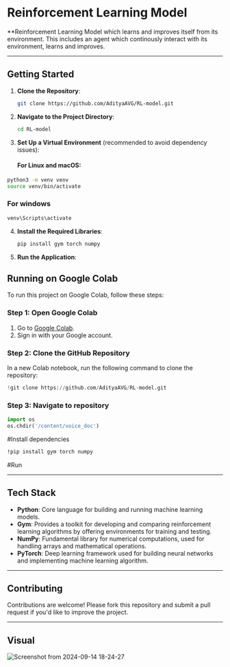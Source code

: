 # **Reinforcement Learning Model**

**Reinforcement Learning Model which learns and improves itself from its environment. This includes an agent which continously interact with its environment, learns and improves.

---

## **Getting Started**

1. **Clone the Repository**:
    ```bash
    git clone https://github.com/AdityaAVG/RL-model.git
    ```
2. **Navigate to the Project Directory**:
    ```bash
    cd RL-model
    ```
3. **Set Up a Virtual Environment** (recommended to avoid dependency issues):
    #### **For Linux and macOS**:
```bash
python3 -m venv venv
source venv/bin/activate
```
### For windows
```bash
venv\Scripts\activate
```
4. **Install the Required Libraries**:
    ```bash
    pip install gym torch numpy
    ```
5. **Run the Application**:

## **Running on Google Colab**

To run this project on Google Colab, follow these steps:

### **Step 1: Open Google Colab**
1. Go to [Google Colab](https://colab.research.google.com/).
2. Sign in with your Google account.

### **Step 2: Clone the GitHub Repository**
In a new Colab notebook, run the following command to clone the repository:

```python
!git clone https://github.com/AdityaAVG/RL-model.git
```

### **Step 3: Navigate to repository**
```python
import os
os.chdir('/content/voice_doc')
```
#Install dependencies
```bash
!pip install gym torch numpy
```
#Run



---

## **Tech Stack**
- **Python**: Core language for building and running machine learning models.
- **Gym**: Provides a toolkit for developing and comparing reinforcement learning algorithms by offering environments for training and testing.
- **NumPy**: Fundamental library for numerical computations, used for handling arrays and mathematical operations.
- **PyTorch**: Deep learning framework used for building neural networks and implementing machine learning algorithm.

---

## **Contributing**

Contributions are welcome! Please fork this repository and submit a pull request if you'd like to improve the project.

---

## **Visual**

![Screenshot from 2024-09-14 18-24-27](https://github.com/user-attachments/assets/fbc9102e-7428-4187-ba6a-ef247f319c2a)
